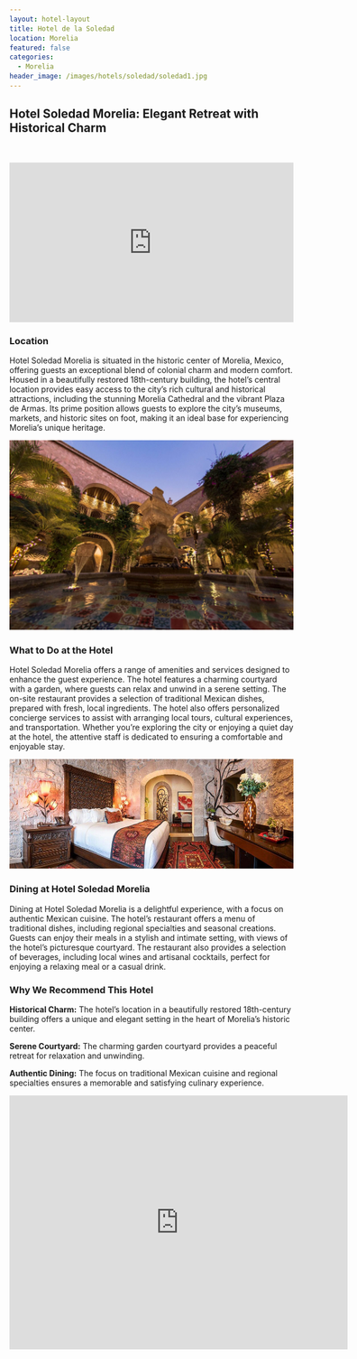 ```yaml
---
layout: hotel-layout
title: Hotel de la Soledad
location: Morelia
featured: false
categories:
  - Morelia
header_image: /images/hotels/soledad/soledad1.jpg
---
```

## Hotel Soledad Morelia: Elegant Retreat with Historical Charm

&nbsp;

<style>.embed-container { position: relative; padding-bottom: 56.25%; height: 0; overflow: hidden; max-width: 100%; } .embed-container iframe, .embed-container object, .embed-container embed { position: absolute; top: 0; left: 0; width: 100%; height: 100%; }</style>

<div class="embed-container"><iframe src="https://www.youtube.com/embed/CyqTUcJib4I" frameborder="0" allowfullscreen=""></iframe></div>

### Location

Hotel Soledad Morelia is situated in the historic center of Morelia, Mexico, offering guests an exceptional blend of colonial charm and modern comfort. Housed in a beautifully restored 18th-century building, the hotel’s central location provides easy access to the city’s rich cultural and historical attractions, including the stunning Morelia Cathedral and the vibrant Plaza de Armas. Its prime position allows guests to explore the city’s museums, markets, and historic sites on foot, making it an ideal base for experiencing Morelia’s unique heritage.

![](/images/hotels/soledad/soledad4.jpg)

### What to Do at the Hotel

Hotel Soledad Morelia offers a range of amenities and services designed to enhance the guest experience. The hotel features a charming courtyard with a garden, where guests can relax and unwind in a serene setting. The on-site restaurant provides a selection of traditional Mexican dishes, prepared with fresh, local ingredients. The hotel also offers personalized concierge services to assist with arranging local tours, cultural experiences, and transportation. Whether you’re exploring the city or enjoying a quiet day at the hotel, the attentive staff is dedicated to ensuring a comfortable and enjoyable stay.

![](/images/hotels/soledad/soledad2.jpg)

### Dining at Hotel Soledad Morelia

Dining at Hotel Soledad Morelia is a delightful experience, with a focus on authentic Mexican cuisine. The hotel’s restaurant offers a menu of traditional dishes, including regional specialties and seasonal creations. Guests can enjoy their meals in a stylish and intimate setting, with views of the hotel’s picturesque courtyard. The restaurant also provides a selection of beverages, including local wines and artisanal cocktails, perfect for enjoying a relaxing meal or a casual drink.

### Why We Recommend This Hotel

**Historical Charm:** The hotel’s location in a beautifully restored 18th-century building offers a unique and elegant setting in the heart of Morelia’s historic center.&nbsp;

**Serene Courtyard:** The charming garden courtyard provides a peaceful retreat for relaxation and unwinding.&nbsp;

**Authentic Dining:** The focus on traditional Mexican cuisine and regional specialties ensures a memorable and satisfying culinary experience.&nbsp;

<div class='map-container center'>

<iframe src="https://www.google.com/maps/embed?pb=!1m18!1m12!1m3!1d3756.2110147588305!2d-101.19572508878096!3d19.703638331891888!2m3!1f0!2f0!3f0!3m2!1i1024!2i768!4f13.1!3m3!1m2!1s0x842d0e703606b85d%3A0x48c9187fe019a6c0!2sHotel%20de%20la%20Soledad!5e0!3m2!1ses!2smx!4v1723603905451!5m2!1ses!2smx" width="600" height="450" style="border:0;" allowfullscreen="" loading="lazy" referrerpolicy="no-referrer-when-downgrade"></iframe>

</div>
&nbsp;